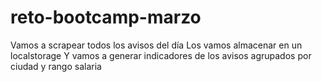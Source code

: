 # reto-bootcamp-marzo

Vamos a scrapear todos los avisos del día
Los vamos almacenar en un localstorage
Y vamos a generar indicadores de los avisos agrupados por ciudad y rango salaria
